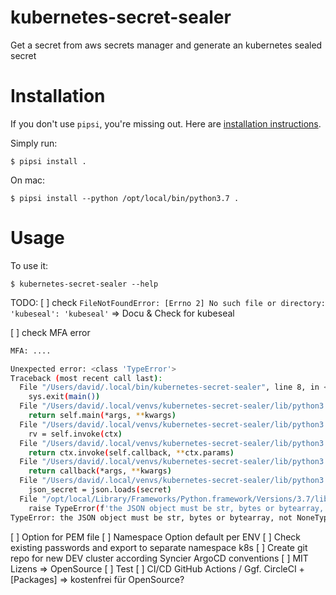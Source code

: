 # kubernetes-secret-sealer

Get a secret from aws secrets manager and generate an kubernetes sealed secret


# Installation

If you don't use `pipsi`, you're missing out.
Here are [installation instructions](https://github.com/mitsuhiko/pipsi#readme).

Simply run:

    $ pipsi install .

On mac:

    $ pipsi install --python /opt/local/bin/python3.7 .

# Usage

To use it:

    $ kubernetes-secret-sealer --help


TODO:
 [ ] check `FileNotFoundError: [Errno 2] No such file or directory: 'kubeseal': 'kubeseal'` => Docu & Check for kubeseal
 
 [ ] check MFA error
```sh
MFA: ....

Unexpected error: <class 'TypeError'>
Traceback (most recent call last):
  File "/Users/david/.local/bin/kubernetes-secret-sealer", line 8, in <module>
    sys.exit(main())
  File "/Users/david/.local/venvs/kubernetes-secret-sealer/lib/python3.7/site-packages/click/core.py", line 829, in __call__
    return self.main(*args, **kwargs)
  File "/Users/david/.local/venvs/kubernetes-secret-sealer/lib/python3.7/site-packages/click/core.py", line 782, in main
    rv = self.invoke(ctx)
  File "/Users/david/.local/venvs/kubernetes-secret-sealer/lib/python3.7/site-packages/click/core.py", line 1066, in invoke
    return ctx.invoke(self.callback, **ctx.params)
  File "/Users/david/.local/venvs/kubernetes-secret-sealer/lib/python3.7/site-packages/click/core.py", line 610, in invoke
    return callback(*args, **kwargs)
  File "/Users/david/.local/venvs/kubernetes-secret-sealer/lib/python3.7/site-packages/sealer/cli.py", line 141, in main
    json_secret = json.loads(secret)
  File "/opt/local/Library/Frameworks/Python.framework/Versions/3.7/lib/python3.7/json/__init__.py", line 341, in loads
    raise TypeError(f'the JSON object must be str, bytes or bytearray, '
TypeError: the JSON object must be str, bytes or bytearray, not NoneType

```
 
 [ ] Option for PEM file
 [ ] Namespace Option default per ENV
 [ ] Check existing passwords and export to separate namespace k8s
 [ ] Create git repo for new DEV cluster according Syncier ArgoCD conventions
 [ ] MIT Lizens => OpenSource
 [ ] Test
 [ ] CI/CD GitHub Actions / Ggf. CircleCI + [Packages] => kostenfrei für OpenSource?
 